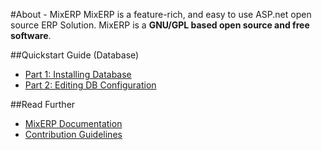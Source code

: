 #About - MixERP
MixERP is a feature-rich, and easy to use ASP.net open source ERP Solution. MixERP
is a **GNU/GPL based open source and free software**.

##Quickstart Guide (Database)

* [Part 1: Installing Database](docs/developer/quickstart/part-1-installing-database.md)
* [Part 2: Editing DB Configuration](docs/developer/quickstart/part-2-editing-db-configuration-file.md)

##Read Further
* [MixERP Documentation](docs/index.md)
* [Contribution Guidelines](docs/contribution-guidelines.md)
